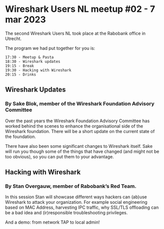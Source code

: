 # Wireshark Users NL meetup #02 - 7 mar 2023

The second Wireshark Users NL took place at the Rabobank office in Utrecht.

The program we had put together for you is:

    17:30 - Meetup & Pasta
    18:30 - Wireshark updates
    19:15 - Break
    19:30 - Hacking with Wireshark
    20:15 - Drinks

## Wireshark Updates
### By Sake Blok, member of the Wireshark Foundation Advisory Committee

Over the past years the Wireshark Foundation Advisory Committee has worked behind the scenes to enhance the organisational side of the Wireshark foundation. There will be a short update on the current state of the foundation.

There have also been some significant changes to Wireshark itself. Sake will run you though some of the things that have changed (and might not be too obvious), so you can put them to your advantage.

## Hacking with Wireshark
### By Stan Overgauw, member of Rabobank’s Red Team.

In this session Stan will showcase different ways hackers can (ab)use Wireshark to attack your organization. For example social engineering based on MAC Address, harvesting IPC traffic, why SSL/TLS offloading can be a bad idea and (ir)responsible troubleshooting privileges.

And a demo: from network TAP to local admin!
